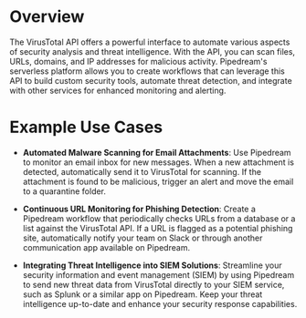 # Overview

The VirusTotal API offers a powerful interface to automate various aspects of security analysis and threat intelligence. With the API, you can scan files, URLs, domains, and IP addresses for malicious activity. Pipedream's serverless platform allows you to create workflows that can leverage this API to build custom security tools, automate threat detection, and integrate with other services for enhanced monitoring and alerting.

# Example Use Cases

- **Automated Malware Scanning for Email Attachments**: Use Pipedream to monitor an email inbox for new messages. When a new attachment is detected, automatically send it to VirusTotal for scanning. If the attachment is found to be malicious, trigger an alert and move the email to a quarantine folder.

- **Continuous URL Monitoring for Phishing Detection**: Create a Pipedream workflow that periodically checks URLs from a database or a list against the VirusTotal API. If a URL is flagged as a potential phishing site, automatically notify your team on Slack or through another communication app available on Pipedream.

- **Integrating Threat Intelligence into SIEM Solutions**: Streamline your security information and event management (SIEM) by using Pipedream to send new threat data from VirusTotal directly to your SIEM service, such as Splunk or a similar app on Pipedream. Keep your threat intelligence up-to-date and enhance your security response capabilities.
